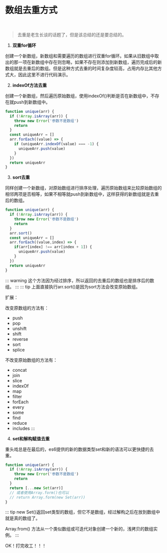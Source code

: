 # 数组去重方式
<br >

> 去重是老生长谈的话题了，但是该总结的还是要总结的。

1. **双重for循环**

创建一个新数组，新数组和需要遍历的数组进行双重for循环。如果从旧数组中取出的那一项在新数组中存在则忽略，如果不存在则添加到新数组，遍历完成后的新数组就是去重后的数组。但是这种方式去重的时间复杂度较高，占用内存比其他方式大，因此这里不进行代码演示。

2. **indexOf方法去重**

创建一个新数组，然后遍历原始数组，使用indexOf()判断是否在新数组中，不存在就push到新数组中。
```js
function unique(arr) {
  if (!Array.isArray(arr)) {
    throw new Error('参数不是数组')
    return
  }
  const uniqueArr = []
  arr.forEach((value) => {
    if (uniqueArr.indexOf(value) === -1) {
      uniqueArr.push(value)
    }
  })
  return uniqueArr
}
```

3. **sort去重**

同样创建一个新数组，对原始数组进行排序处理，遍历原始数组来比较原始数组的相邻两项是否相等，如果不相等就push到新数组中，这样获得的新数组就是去重后的数组。
```js
function unique(arr) {
  if (!Array.isArray(arr)) {
    throw new Error('参数不是数组')
    return
  }
  arr.sort()
  const uniqueArr = []
  arr.forEach((value,index) => {
    if(arr[index] !== arr[index + 1]) {
      uniqueArr.push(value)
    }
  })
  return uniqueArr
}
```
::: warning
这个方法因为经过排序，所以返回的去重后的数组也是排序后的数组。
:::
::: tip
上面直接执行arr.sort()是因为sort方法会改变原始数组。

扩展：

改变原数组的方法有：
+ push
+ pop
+ unshift
+ shift
+ reverse
+ sort
+ splice

不改变原始数组的方法有：
+ concat
+ join
+ slice
+ indexOf
+ map
+ filter
+ forEach
+ every
+ some
+ find
+ reduce
+ includes
:::

4. **set和解构赋值去重**

重头戏总是在最后的，es6提供的新的数据类型set和新的语法可以更快捷的去重。
```js
function unique(arr) {
  if (!Array.isArray(arr)) {
    throw new Error('参数不是数组')
    return
  }
  return [...new Set(arr)]
  // 或者使用Array.form()也可以
  // return Array.form(new Set(arr))
}
```
::: tip
new Set()返回set类型的数组，但它不是数组，经过解构之后在放到数组中就是真的数组了。

Array.from() 方法从一个类似数组或可迭代对象创建一个新的，浅拷贝的数组实例。
:::

OK！打完收工！！！






<Vssue :title="$title" />
